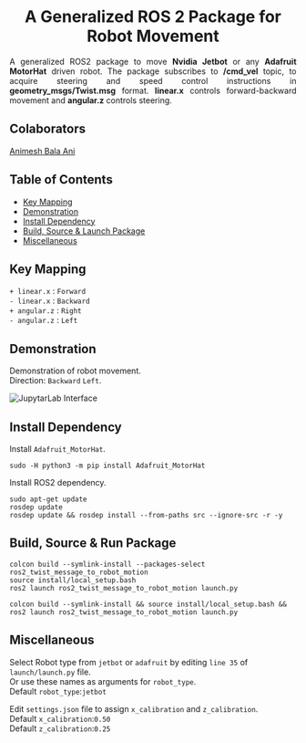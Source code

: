 <p align="center">
  <h1 align="center">A Generalized ROS 2 Package for Robot Movement</h1>
</p>

<p align="justify">
A generalized ROS2 package to move <b>Nvidia Jetbot</b> or any <b>Adafruit MotorHat</b> driven robot. The package subscribes to <b>/cmd_vel</b> topic, to acquire steering and speed control instructions in <b>geometry_msgs/Twist.msg</b> format. <b>linear.x</b> controls forward-backward movement and <b>angular.z</b> controls steering.
</p>

## Colaborators
[Animesh Bala Ani](https://www.linkedin.com/in/ani717/)


## Table of Contents
* [Key Mapping](#key) <br/>
* [Demonstration](#demo) <br/>
* [Install Dependency](#install) <br/>
* [Build, Source & Launch Package](#launch) <br/>
* [Miscellaneous](#miscellaneous) <br/>


## Key Mapping <a name="key"></a>
`+ linear.x` : `Forward`<br/>
`- linear.x` : `Backward`<br/>
`+ angular.z` : `Right`<br/>
`- angular.z` : `Left`<br/>


## Demonstration <a name="demo"></a>
Demonstration of robot movement.<br/>
Direction: `Backward` `Left`.<br/>

<img src="https://github.com/ANI717/ani717_gif_repository/blob/main/ros2_twist_message_to_robot_motion/jetbot_motion.gif" alt="JupytarLab Interface" class="inline"/><br/>


## Install Dependency <a name="install"></a>
Install `Adafruit_MotorHat`.
```
sudo -H python3 -m pip install Adafruit_MotorHat
```
Install ROS2 dependency.
```
sudo apt-get update
rosdep update
rosdep update && rosdep install --from-paths src --ignore-src -r -y
```


## Build, Source & Run Package <a name="launch"></a>
```
colcon build --symlink-install --packages-select ros2_twist_message_to_robot_motion
source install/local_setup.bash
ros2 launch ros2_twist_message_to_robot_motion launch.py
```
```
colcon build --symlink-install && source install/local_setup.bash && ros2 launch ros2_twist_message_to_robot_motion launch.py
```

## Miscellaneous <a name="miscellaneous"></a>
Select Robot type from `jetbot` or `adafruit` by editing `line 35` of `launch/launch.py` file.<br/>
Or use these names as arguments for `robot_type`.<br/>
Default `robot_type`:`jetbot`<br/> 

Edit `settings.json` file to assign `x_calibration` and `z_calibration`.<br/>
Default `x_calibration`:`0.50`<br/> 
Default `z_calibration`:`0.25`<br/>
